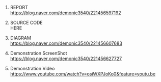 1. REPORT  
https://blog.naver.com/demonic3540/221456597192

2. SOURCE CODE  
HERE

3. DIAGRAM  
https://blog.naver.com/demonic3540/221456607683

4. Demonstration ScreenShot   
https://blog.naver.com/demonic3540/221456627727

5. Demonstration Video  
https://www.youtube.com/watch?v=osiWXPJoKo0&feature=youtu.be




